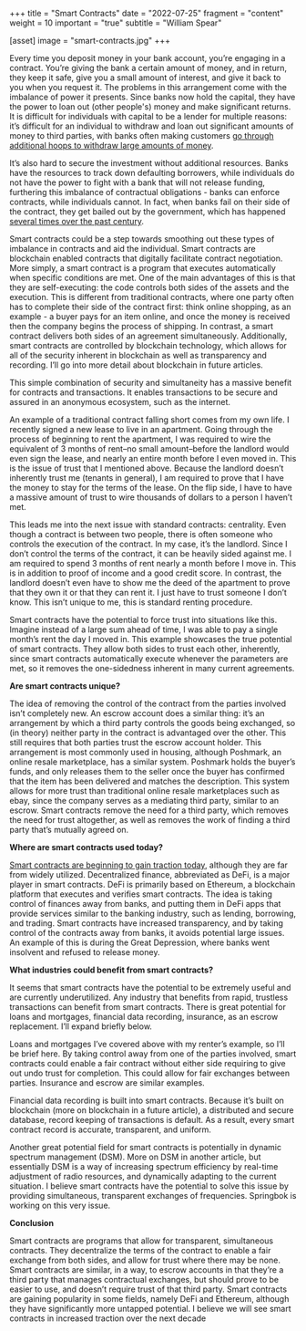 +++
title = "Smart Contracts"
date = "2022-07-25"
fragment = "content"
weight = 10
important = "true"
subtitle = "William Spear"

[asset]
    image = "smart-contracts.jpg"
+++

Every time you deposit money in your bank account, you’re engaging in a contract. You’re giving the bank a certain amount of money, and in return, they keep it safe, give you a small amount of interest, and give it back to you when you request it. The problems in this arrangement come with the imbalance of power it presents. Since banks now hold the capital, they have the power to loan out (other people's) money and make significant returns. It is difficult for individuals with capital to be a lender for multiple reasons: it’s difficult for an individual to withdraw and loan out significant amounts of money to third parties, with banks often making customers [go through additional hoops to withdraw large amounts of money](https://www.sapling.com/10007642/large-amount-cash-out-bank-account).

It’s also hard to secure the investment without additional resources. Banks have the resources to track down defaulting borrowers, while individuals do not have the power to fight with a bank that will not release funding, furthering this imbalance of contractual obligations - banks can enforce contracts, while individuals cannot. In fact, when banks fail on their side of the contract, they get bailed out by the government, which has happened [several times over the past century](https://www.investopedia.com/articles/economics/08/government-financial-bailout.asp).

Smart contracts could be a step towards smoothing out these types of imbalance in contracts and aid the individual. Smart contracts are blockchain enabled contracts that digitally facilitate contract negotiation. More simply, a smart contract is a program that executes automatically when specific conditions are met. One of the main advantages of this is that they are self-executing: the code controls both sides of the assets and the execution. This is different from traditional contracts, where one party often has to complete their side of the contract first: think online shopping, as an example - a buyer pays for an item online, and once the money is received then the company begins the process of shipping. In contrast, a smart contract delivers both sides of an agreement simultaneously. Additionally, smart contracts are controlled by blockchain technology, which allows for all of the security inherent in blockchain as well as transparency and recording. I’ll go into more detail about blockchain in future articles.

This simple combination of security and simultaneity has a massive benefit for contracts and transactions. It enables transactions to be secure and assured in an anonymous ecosystem, such as the internet.

An example of a traditional contract falling short comes from my own life. I recently signed a new lease to live in an apartment. Going through the process of beginning to rent the apartment, I was required to wire the equivalent of 3 months of rent–no small amount–before the landlord would even sign the lease, and nearly an entire month before I even moved in. This is the issue of trust that I mentioned above. Because the landlord doesn’t inherently trust me (tenants in general), I am required to prove that I have the money to stay for the terms of the lease. On the flip side, I have to have a massive amount of trust to wire thousands of dollars to a person I haven’t met.

This leads me into the next issue with standard contracts: centrality. Even though a contract is between two people, there is often someone who controls the execution of the contract. In my case, it’s the landlord. Since I don’t control the terms of the contract, it can be heavily sided against me. I am required to spend 3 months of rent nearly a month before I move in. This is in addition to proof of income and a good credit score. In contrast, the landlord doesn’t even have to show me the deed of the apartment to prove that they own it or that they can rent it. I just have to trust someone I don’t know. This isn’t unique to me, this is standard renting procedure.

Smart contracts have the potential to force trust into situations like this. Imagine instead of a large sum ahead of time, I was able to pay a single month’s rent the day I moved in. This example showcases the true potential of smart contracts. They allow both sides to trust each other, inherently, since smart contracts automatically execute whenever the parameters are met, so it removes the one-sidedness inherent in many current agreements.

**Are smart contracts unique?**

The idea of removing the control of the contract from the parties involved isn’t completely new. An escrow account does a similar thing: it’s an arrangement by which a third party controls the goods being exchanged, so (in theory) neither party in the contract is advantaged over the other. This still requires that both parties trust the escrow account holder. This arrangement is most commonly used in housing, although Poshmark, an online resale marketplace, has a similar system. Poshmark holds the buyer’s funds, and only releases them to the seller once the buyer has confirmed that the item has been delivered and matches the description. This system allows for more trust than traditional online resale marketplaces such as ebay, since the company serves as a mediating third party, similar to an escrow. Smart contracts remove the need for a third party, which removes the need for trust altogether, as well as removes the work of finding a third party that’s mutually agreed on.

**Where are smart contracts used today?**

[Smart contracts are beginning to gain traction today](https://www.cryptopolitan.com/smart-contracts-gain-fame-in-law-industry/), although they are far from widely utilized. Decentralized finance, abbreviated as DeFi, is a major player in smart contracts. DeFi is primarily based on Ethereum, a blockchain platform that executes and verifies smart contracts. The idea is taking control of finances away from banks, and putting them in DeFi apps that provide services similar to the banking industry, such as lending, borrowing, and trading. Smart contracts have increased transparency, and by taking control of the contracts away from banks, it avoids potential large issues. An example of this is during the Great Depression, where banks went insolvent and refused to release money.

**What industries could benefit from smart contracts?**

It seems that smart contracts have the potential to be extremely useful and are currently underutilized. Any industry that benefits from rapid, trustless transactions can benefit from smart contracts. There is great potential for loans and mortgages, financial data recording, insurance, as an escrow replacement. I’ll expand briefly below.

Loans and mortgages I’ve covered above with my renter’s example, so I’ll be brief here. By taking control away from one of the parties involved, smart contracts could enable a fair contract without either side requiring to give out undo trust for completion. This could allow for fair exchanges between parties. Insurance and escrow are similar examples.

Financial data recording is built into smart contracts. Because it’s built on blockchain (more on blockchain in a future article), a distributed and secure database, record keeping of transactions is default. As a result, every smart contract record is accurate, transparent, and uniform.

Another great potential field for smart contracts is potentially in dynamic spectrum management (DSM). More on DSM in another article, but essentially DSM is a way of increasing spectrum efficiency by real-time adjustment of radio resources, and dynamically adapting to the current situation. I believe smart contracts have the potential to solve this issue by providing simultaneous, transparent exchanges of frequencies. Springbok is working on this very issue.

**Conclusion**

Smart contracts are programs that allow for transparent, simultaneous contracts. They decentralize the terms of the contract to enable a fair exchange from both sides, and allow for trust where there may be none. Smart contracts are similar, in a way, to escrow accounts in that they’re a third party that manages contractual exchanges, but should prove to be easier to use, and doesn’t require trust of that third party. Smart contracts are gaining popularity in some fields, namely DeFi and Ethereum, although they have significantly more untapped potential. I believe we will see smart contracts in increased traction over the next decade
